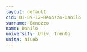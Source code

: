 ```yaml
---
layout: default 
cid: 01-09-12-Benozzo-Danilo
surname: Benozzo
name: Danilo
university: Univ. Trento
unita: NiLab
---
```


